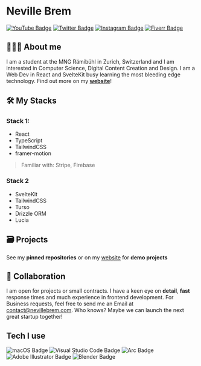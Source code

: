 # Neville Brem
[![YouTube Badge](https://img.shields.io/badge/YouTube-F00?logo=youtube&logoColor=fff&style=for-the-badge)](https://youtube.com/@nevillebrem)
[![Twitter Badge](https://img.shields.io/badge/Twitter-1D9BF0?logo=twitter&logoColor=fff&style=for-the-badge)](https://x.com/bremneville)
[![Instagram Badge](https://img.shields.io/badge/Instagram-E4405F?logo=instagram&logoColor=fff&style=for-the-badge)](https://instagram.com/nevillebrem)
[![Fiverr Badge](https://img.shields.io/badge/Fiverr-1DBF73?logo=fiverr&logoColor=fff&style=for-the-badge)](https://fiverr.com/nevthereal)
## 👨🏻‍💻 About me

I am a student at the MNG Rämibühl in Zurich, Switzerland and I am interested in Computer Science, Digital Content Creation and Design.
I am a Web Dev in React and SvelteKit busy learning the most bleeding edge technology. Find out more on my **[website](https://nevillebrem.com)**!

## 🛠️ My Stacks
### Stack 1:
- React
- TypeScript
- TailwindCSS
- framer-motion
> Familiar with: Stripe, Firebase

### Stack 2
- SvelteKit
- TailwindCSS
- Turso
- Drizzle ORM
- Lucia

## 🗃️ Projects
See my **pinned repositories** or on my [website](https://nevillebrem.com) for **demo projects**

## 🤝 Collaboration
I am open for projects or small contracts. I have a keen eye on **detail**, **fast** response times and much experience in frontend development.
For Business requests, feel free to send me an Email at contact@nevillebrem.com. Who knows? Maybe we can launch the next great startup together!

## Tech I use
![macOS Badge](https://img.shields.io/badge/macOS-000?logo=macos&logoColor=fff&style=for-the-badge)
![Visual Studio Code Badge](https://img.shields.io/badge/Visual%20Studio%20Code-007ACC?logo=visualstudiocode&logoColor=fff&style=for-the-badge)
![Arc Badge](https://img.shields.io/badge/Arc-FCBFBD?logo=arc&logoColor=000&style=for-the-badge)
![Adobe Illustrator Badge](https://img.shields.io/badge/Adobe%20Illustrator-FF9A00?logo=adobeillustrator&logoColor=fff&style=for-the-badge)
![Blender Badge](https://img.shields.io/badge/Blender-E87D0D?logo=blender&logoColor=fff&style=for-the-badge)
